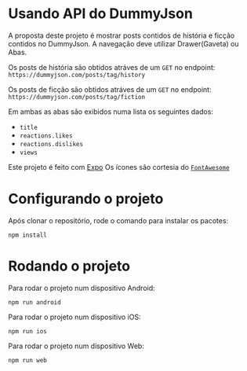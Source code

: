# Usando API do DummyJson

A proposta deste projeto é mostrar posts contidos de história e ficção contidos no DummyJson.
A navegação deve utilizar Drawer(Gaveta) ou Abas.

Os posts de história são obtidos atráves de um `GET` no endpoint:
`https://dummyjson.com/posts/tag/history`

Os posts de ficção são obtidos atráves de um `GET` no endpoint:
`https://dummyjson.com/posts/tag/fiction`

Em ambas as abas são exibidos numa lista os seguintes dados:
- `title`
- `reactions.likes`
- `reactions.dislikes`
- `views`


Este projeto é feito com [Expo](https://expo.dev/)
Os ícones são cortesia do [`FontAwesome`](https://fontawesome.com/icons)

# Configurando o projeto
Após clonar o repositório, rode o comando para instalar os pacotes:

`npm install`

# Rodando o projeto
Para rodar o projeto num dispositivo Android:

`npm run android`

Para rodar o projeto num dispositivo iOS:

`npm run ios`

Para rodar o projeto num dispositivo Web:

`npm run web`